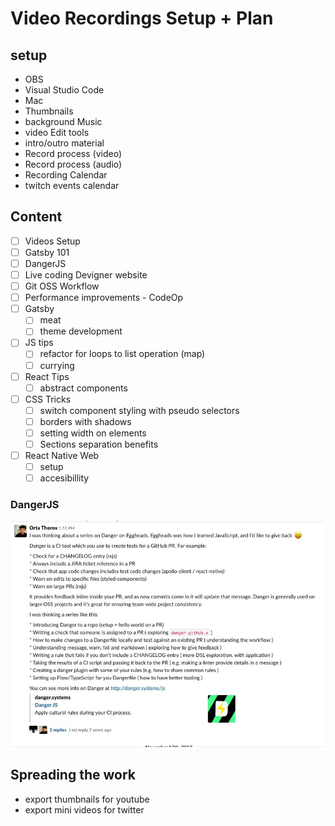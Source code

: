 # Video Recordings Setup + Plan

## setup

- OBS
- Visual Studio Code
- Mac
- Thumbnails
- background Music
- video Edit tools
- intro/outro material
- Record process (video)
- Record process (audio)
- Recording Calendar
- twitch events calendar

## Content

- [ ] Videos Setup
- [ ] Gatsby 101
- [ ] DangerJS
- [ ] Live coding Devigner website
- [ ] Git OSS Workflow
- [ ] Performance improvements - CodeOp
- [ ] Gatsby
  - [ ] meat
  - [ ] theme development
- [ ] JS tips
  - [ ] refactor for loops to list operation (map)
  - [ ] currying
- [ ] React Tips
  - [ ] abstract components
- [ ] CSS Tricks
  - [ ] switch component styling with pseudo selectors
  - [ ] borders with shadows
  - [ ] setting width on elements
  - [ ] Sections separation benefits
- [ ] React Native Web
  - [ ] setup
  - [ ] accesibillity

### DangerJS

![Orta Slack message with outline](./shots/orta_outline.jpeg)

## Spreading the work

- export thumbnails for youtube
- export mini videos for twitter

